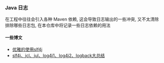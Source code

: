 ### Java 日志
在工程中往往会引入各种 Maven 依赖, 这会导致日志输出的一些冲突, 又不太清除排除哪些日志包, 在本仓库中将记录一些日志依赖的用法

#### 一些博文
- [优雅的使用slf4j](https://www.jianshu.com/p/7b5860be190f)
- [slf4j、jcl、jul、log4j1、log4j2、logback大总结](https://my.oschina.net/pingpangkuangmo/blog/410224)
